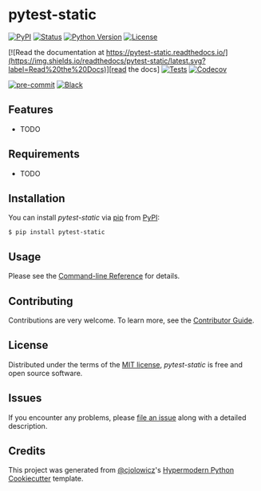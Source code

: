# pytest-static

[![PyPI](https://img.shields.io/pypi/v/pytest-static.svg)][pypi_]
[![Status](https://img.shields.io/pypi/status/pytest-static.svg)][status]
[![Python Version](https://img.shields.io/pypi/pyversions/pytest-static)][python version]
[![License](https://img.shields.io/pypi/l/pytest-static)][license]

[![Read the documentation at https://pytest-static.readthedocs.io/](https://img.shields.io/readthedocs/pytest-static/latest.svg?label=Read%20the%20Docs)][read the docs]
[![Tests](https://github.com/56kyle/pytest-static/workflows/Tests/badge.svg)][tests]
[![Codecov](https://codecov.io/gh/56kyle/pytest-static/branch/main/graph/badge.svg)][codecov]

[![pre-commit](https://img.shields.io/badge/pre--commit-enabled-brightgreen?logo=pre-commit&logoColor=white)][pre-commit]
[![Black](https://img.shields.io/badge/code%20style-black-000000.svg)][black]

[pypi_]: https://pypi.org/project/pytest-static/
[status]: https://pypi.org/project/pytest-static/
[python version]: https://pypi.org/project/pytest-static
[read the docs]: https://pytest-static.readthedocs.io/
[tests]: https://github.com/56kyle/pytest-static/actions?workflow=Tests
[codecov]: https://app.codecov.io/gh/56kyle/pytest-static
[pre-commit]: https://github.com/pre-commit/pre-commit
[black]: https://github.com/psf/black

## Features

- TODO

## Requirements

- TODO

## Installation

You can install _pytest-static_ via [pip] from [PyPI]:

```console
$ pip install pytest-static
```

## Usage

Please see the [Command-line Reference] for details.

## Contributing

Contributions are very welcome.
To learn more, see the [Contributor Guide].

## License

Distributed under the terms of the [MIT license][license],
_pytest-static_ is free and open source software.

## Issues

If you encounter any problems,
please [file an issue] along with a detailed description.

## Credits

This project was generated from [@cjolowicz]'s [Hypermodern Python Cookiecutter] template.

[@cjolowicz]: https://github.com/cjolowicz
[pypi]: https://pypi.org/
[hypermodern python cookiecutter]: https://github.com/cjolowicz/cookiecutter-hypermodern-python
[file an issue]: https://github.com/56kyle/pytest-static/issues
[pip]: https://pip.pypa.io/

<!-- github-only -->

[license]: https://github.com/56kyle/pytest-static/blob/main/LICENSE
[contributor guide]: https://github.com/56kyle/pytest-static/blob/main/CONTRIBUTING.md
[command-line reference]: https://pytest-static.readthedocs.io/en/latest/usage.html
